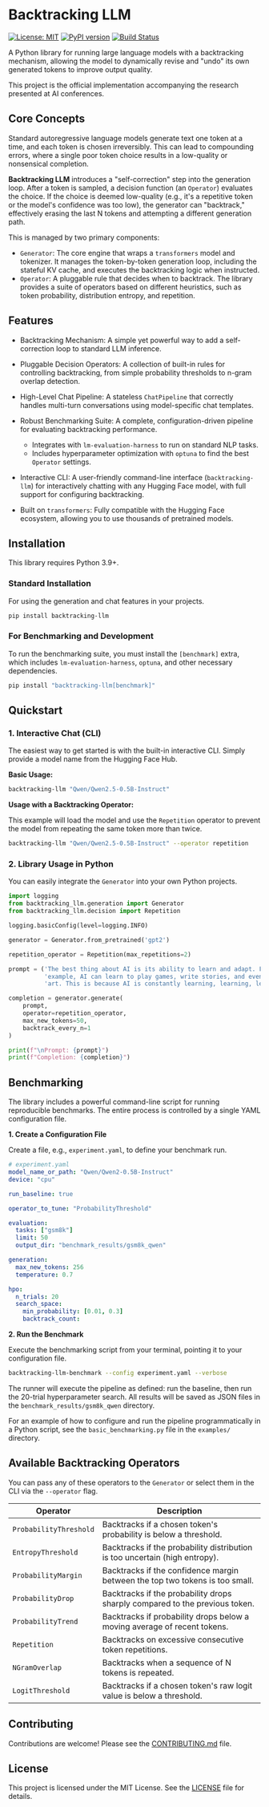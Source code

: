# Backtracking LLM

[![License: MIT](https://img.shields.io/badge/License-MIT-yellow.svg)](https://opensource.org/licenses/MIT)
[![PyPI version](https://badge.fury.io/py/backtracking-llm.svg)](https://badge.fury.io/py/backtracking-llm)
[![Build Status](https://github.com/matee8/backtracking_llm/actions/workflows/python.yml/badge.svg)](https://github.com/matee8/backtracking_llm/actions/workflows/python.yml)

A Python library for running large language models with a backtracking
mechanism, allowing the model to dynamically revise and "undo" its own generated
tokens to improve output quality.

This project is the official implementation accompanying the research presented
at AI conferences.

## Core Concepts

Standard autoregressive language models generate text one token at a time, and
each token is chosen irreversibly. This can lead to compounding errors, where a
single poor token choice results in a low-quality or nonsensical completion.

**Backtracking LLM** introduces a "self-correction" step into the generation
loop. After a token is sampled, a decision function (an `Operator`) evaluates
the choice. If the choice is deemed low-quality (e.g., it's a repetitive token
or the model's confidence was too low), the generator can "backtrack,"
effectively erasing the last N tokens and attempting a different generation
path.

This is managed by two primary components:

-   `Generator`: The core engine that wraps a `transformers` model and
    tokenizer. It manages the token-by-token generation loop, including the
    stateful KV cache, and executes the backtracking logic when instructed.
-   `Operator`: A pluggable rule that decides when to backtrack. The library
    provides a suite of operators based on different heuristics, such as token
    probability, distribution entropy, and repetition.

## Features

-   Backtracking Mechanism: A simple yet powerful way to add a self-correction
    loop to standard LLM inference.
-   Pluggable Decision Operators: A collection of built-in rules for controlling
    backtracking, from simple probability thresholds to n-gram overlap detection.
-   High-Level Chat Pipeline: A stateless `ChatPipeline` that correctly handles
    multi-turn conversations using model-specific chat templates.
-   Robust Benchmarking Suite: A complete, configuration-driven pipeline for
    evaluating backtracking performance.

    -   Integrates with `lm-evaluation-harness` to run on standard NLP tasks.
    -   Includes hyperparameter optimization with `optuna` to find the best
        `Operator` settings.

-   Interactive CLI: A user-friendly command-line interface (`backtracking-llm`)
    for interactively chatting with any Hugging Face model, with full support
    for configuring backtracking.
-   Built on `transformers`: Fully compatible with the Hugging Face ecosystem,
    allowing you to use thousands of pretrained models.

## Installation

This library requires Python 3.9+.

### Standard Installation

For using the generation and chat features in your projects.

```bash
pip install backtracking-llm
```

### For Benchmarking and Development

To run the benchmarking suite, you must install the `[benchmark]` extra, which
includes `lm-evaluation-harness`, `optuna`, and other necessary dependencies.

```bash
pip install "backtracking-llm[benchmark]"
```

## Quickstart

### 1. Interactive Chat (CLI)

The easiest way to get started is with the built-in interactive CLI. Simply
provide a model name from the Hugging Face Hub.

**Basic Usage:**

```bash
backtracking-llm "Qwen/Qwen2.5-0.5B-Instruct"
```

**Usage with a Backtracking Operator:**

This example will load the model and use the `Repetition` operator to prevent
the model from repeating the same token more than twice.

```bash
backtracking-llm "Qwen/Qwen2.5-0.5B-Instruct" --operator repetition
```

### 2. Library Usage in Python

You can easily integrate the `Generator` into your own Python projects.

```python
import logging
from backtracking_llm.generation import Generator
from backtracking_llm.decision import Repetition

logging.basicConfig(level=logging.INFO)

generator = Generator.from_pretrained('gpt2')

repetition_operator = Repetition(max_repetitions=2)

prompt = ('The best thing about AI is its ability to learn and adapt. For '
          'example, AI can learn to play games, write stories, and even create'
          'art. This is because AI is constantly learning, learning, learning')

completion = generator.generate(
    prompt,
    operator=repetition_operator,
    max_new_tokens=50,
    backtrack_every_n=1
)

print(f"\nPrompt: {prompt}")
print(f"Completion: {completion}")
```

## Benchmarking

The library includes a powerful command-line script for running reproducible
benchmarks. The entire process is controlled by a single YAML configuration
file.

**1. Create a Configuration File**

Create a file, e.g., `experiment.yaml`, to define your benchmark run.

```yaml
# experiment.yaml
model_name_or_path: "Qwen/Qwen2-0.5B-Instruct"
device: "cpu"

run_baseline: true

operator_to_tune: "ProbabilityThreshold"

evaluation:
  tasks: ["gsm8k"]
  limit: 50
  output_dir: "benchmark_results/gsm8k_qwen"

generation:
  max_new_tokens: 256
  temperature: 0.7

hpo:
  n_trials: 20
  search_space:
    min_probability: [0.01, 0.3]
    backtrack_count:
```

**2. Run the Benchmark**

Execute the benchmarking script from your terminal, pointing it to your
configuration file.

```bash
backtracking-llm-benchmark --config experiment.yaml --verbose
```

The runner will execute the pipeline as defined: run the baseline, then run the
20-trial hyperparameter search. All results will be saved as JSON files in the
`benchmark_results/gsm8k_qwen` directory.

For an example of how to configure and run the pipeline programmatically in a
Python script, see the `basic_benchmarking.py` file in the `examples/`
directory.

## Available Backtracking Operators

You can pass any of these operators to the `Generator` or select them in the CLI
via the `--operator` flag.

| Operator                  | Description                                                                  |
| ------------------------- | ---------------------------------------------------------------------------- |
| `ProbabilityThreshold`    | Backtracks if a chosen token's probability is below a threshold.             |
| `EntropyThreshold`        | Backtracks if the probability distribution is too uncertain (high entropy).  |
| `ProbabilityMargin`       | Backtracks if the confidence margin between the top two tokens is too small. |
| `ProbabilityDrop`         | Backtracks if the probability drops sharply compared to the previous token.  |
| `ProbabilityTrend`        | Backtracks if probability drops below a moving average of recent tokens.     |
| `Repetition`              | Backtracks on excessive consecutive token repetitions.                       |
| `NGramOverlap`            | Backtracks when a sequence of N tokens is repeated.                          |
| `LogitThreshold`          | Backtracks if a chosen token's raw logit value is below a threshold.         |

## Contributing

Contributions are welcome! Please see the [CONTRIBUTING.md](CONTRIBUTING.md)
file.

## License

This project is licensed under the MIT License. See the [LICENSE](LICENSE) file
for details.
